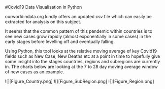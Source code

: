 #Covid19 Data Visualisation in Python

ourworldindata.org kindly offers an updated csv file which can easily be extracted for analysis on this subject. 

It seems that the common pattern of this pandemic within countries is to see new cases grow rapidly (almost exponentially in some cases) in the early stages before levelling off and eventually falling.

Using Python, this tool looks at the relative moving average of key Covid19 fields such as New Case, New Deaths etc at a point in time to hopefully give some insight into the stages countries, regions and subregions are currently in.  The charts below are looking at the 7 to 28 day moving average window of new cases as an example.

![][Figure_Country.png]
![][Figure_SubRegion.png]
![][Figure_Region.png]

